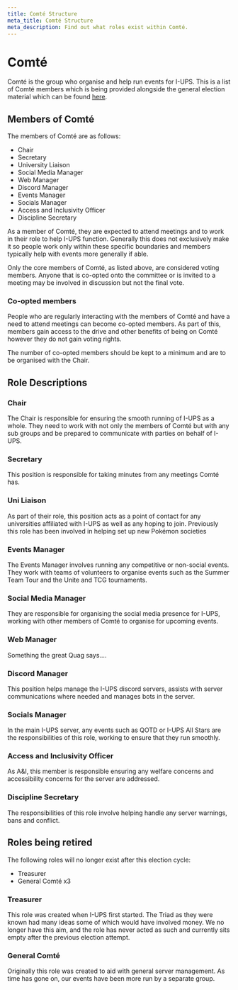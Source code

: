 ```yaml
---
title: Comté Structure
meta_title: Comté Structure
meta_description: Find out what roles exist within Comté.
---
```


# Comté
Comté is the group who organise and help run events for I-UPS. This is a list of Comté members which is being provided alongside the general election material which can be found [here](./Elections).

## Members of Comté
The members of Comté are as follows:
- Chair
- Secretary
- University Liaison
- Social Media Manager
- Web Manager
- Discord Manager
- Events Manager
- Socials Manager
- Access and Inclusivity Officer
- Discipline Secretary

As a member of Comté, they are expected to attend meetings and to work in their role to help I-UPS function. Generally this does not exclusively make it so people work only within these specific boundaries and members typically help with events more generally if able. 

Only the core members of Comté, as listed above, are considered voting members. Anyone that is co-opted onto the committee or is invited to a meeting may be involved in discussion but not the final vote. 
### Co-opted members
People who are regularly interacting with the members of Comté and have a need to attend meetings can become co-opted members. As part of this, members gain access to the drive and other benefits of being on Comté however they do not gain voting rights. 

The number of co-opted members should be kept to a minimum and are to be organised with the Chair. 
## Role Descriptions
### Chair
The Chair is responsible for ensuring the smooth running of I-UPS as a whole. They need to work with not only the members of Comté but with any sub groups and be prepared to communicate with parties on behalf of I-UPS.
### Secretary
This position is responsible for taking minutes from any meetings Comté has.
### Uni Liaison
As part of their role, this position acts as a point of contact for any universities affiliated with I-UPS as well as any hoping to join. Previously this role has been involved in helping set up new Pokémon societies 
### Events Manager
The Events Manager involves running any competitive or non-social events. They work with teams of volunteers to organise events such as the Summer Team Tour and the Unite and TCG tournaments.
### Social Media Manager
They are responsible for organising the social media presence for I-UPS, working with other members of Comté to organise for upcoming events.
### Web Manager
Something the great Quag says....
### Discord Manager
This position helps manage the I-UPS discord servers, assists with server communications where needed and manages bots in the server.
### Socials Manager
In the main I-UPS server, any events such as QOTD or I-UPS All Stars are the responsibilities of this role, working to ensure that they run smoothly.
### Access and Inclusivity Officer
As A&I, this member is responsible ensuring any welfare concerns and accessibility concerns for the server are addressed. 
### Discipline Secretary
The responsibilities of this role involve helping handle any server warnings, bans and conflict. 
## Roles being retired
The following roles will no longer exist after this election cycle:
- Treasurer
- General Comté x3

### Treasurer
This role was created when I-UPS first started. The Triad as they were known had many ideas some of which would have involved money. We no longer have this aim, and the role has never acted as such and currently sits empty after the previous election attempt.
### General Comté
Originally this role was created to aid with general server management. As time has gone on, our events have been more run by a separate group. 